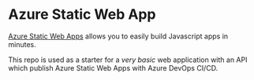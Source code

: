 # Azure Static Web App


[Azure Static Web Apps](https://docs.microsoft.com/azure/static-web-apps/overview) allows you to easily build Javascript apps in minutes. 

This repo is used as a starter for a _very basic_ web application with an API which publish Azure Static Web Apps with Azure DevOps CI/CD.
